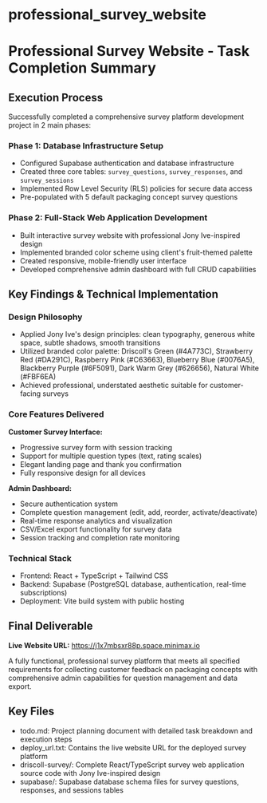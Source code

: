 # professional_survey_website

# Professional Survey Website - Task Completion Summary

## Execution Process
Successfully completed a comprehensive survey platform development project in 2 main phases:

### Phase 1: Database Infrastructure Setup
- Configured Supabase authentication and database infrastructure
- Created three core tables: `survey_questions`, `survey_responses`, and `survey_sessions`
- Implemented Row Level Security (RLS) policies for secure data access
- Pre-populated with 5 default packaging concept survey questions

### Phase 2: Full-Stack Web Application Development
- Built interactive survey website with professional Jony Ive-inspired design
- Implemented branded color scheme using client's fruit-themed palette
- Created responsive, mobile-friendly user interface
- Developed comprehensive admin dashboard with full CRUD capabilities

## Key Findings & Technical Implementation

### Design Philosophy
- Applied Jony Ive's design principles: clean typography, generous white space, subtle shadows, smooth transitions
- Utilized branded color palette: Driscoll's Green (#4A773C), Strawberry Red (#DA291C), Raspberry Pink (#C63663), Blueberry Blue (#0076A5), Blackberry Purple (#6F5091), Dark Warm Grey (#626656), Natural White (#FBF6EA)
- Achieved professional, understated aesthetic suitable for customer-facing surveys

### Core Features Delivered
**Customer Survey Interface:**
- Progressive survey form with session tracking
- Support for multiple question types (text, rating scales)
- Elegant landing page and thank you confirmation
- Fully responsive design for all devices

**Admin Dashboard:**
- Secure authentication system
- Complete question management (edit, add, reorder, activate/deactivate)
- Real-time response analytics and visualization
- CSV/Excel export functionality for survey data
- Session tracking and completion rate monitoring

### Technical Stack
- Frontend: React + TypeScript + Tailwind CSS
- Backend: Supabase (PostgreSQL database, authentication, real-time subscriptions)
- Deployment: Vite build system with public hosting

## Final Deliverable
**Live Website URL:** https://j1x7mbsxr88p.space.minimax.io

A fully functional, professional survey platform that meets all specified requirements for collecting customer feedback on packaging concepts with comprehensive admin capabilities for question management and data export.

## Key Files

- todo.md: Project planning document with detailed task breakdown and execution steps
- deploy_url.txt: Contains the live website URL for the deployed survey platform
- driscoll-survey/: Complete React/TypeScript survey web application source code with Jony Ive-inspired design
- supabase/: Supabase database schema files for survey questions, responses, and sessions tables
